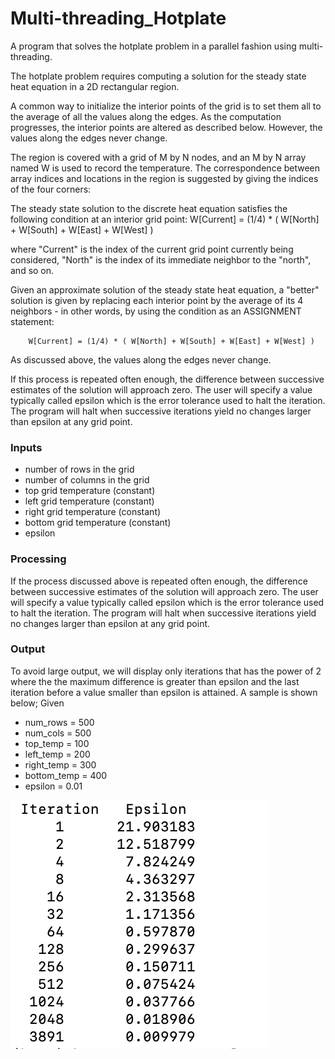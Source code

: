 # Multi-threading_Hotplate
A program that solves the hotplate problem in a parallel fashion using multi-threading.

The hotplate problem requires computing a solution for the steady
state heat equation in a 2D rectangular region.  

A common way to initialize the interior points of the grid is to set them
all to the average of all the values along the edges.  As the computation
progresses, the interior points are altered as described below.
However, the values along the edges never change.

The region is covered with a grid of M by N nodes, and an M by N array
named W is used to record the temperature.  The correspondence between
array indices and locations in the region is suggested by giving the
indices of the four corners:

The steady state solution to the discrete heat equation satisfies the
following condition at an interior grid point:
  W[Current] = (1/4) * ( W[North] + W[South] + W[East] + W[West] )

where "Current" is the index of the current grid point currently being
considered, "North" is the index of its immediate neighbor to the "north",
and so on.

Given an approximate solution of the steady state heat equation, a
"better" solution is given by replacing each interior point by the
average of its 4 neighbors - in other words, by using the condition
as an ASSIGNMENT statement:

        W[Current] = (1/4) * ( W[North] + W[South] + W[East] + W[West] )

As discussed above, the values along the edges never change.

If this process is repeated often enough, the difference between
successive estimates of the solution will approach zero.  The user will
specify a value typically called epsilon which is the error tolerance
used to halt the iteration.  The program will halt when successive iterations
yield no changes larger than epsilon at any grid point.

### Inputs
* number of rows in the grid
* number of columns in the grid
* top grid temperature (constant)
* left grid temperature (constant)
* right grid temperature (constant)
* bottom grid temperature (constant)
* epsilon

### Processing
If the process discussed above is repeated often enough, the difference between
successive estimates of the solution will approach zero.  The user will
specify a value typically called epsilon which is the error tolerance
used to halt the iteration.  The program will halt when successive iterations
yield no changes larger than epsilon at any grid point.


### Output
To avoid large output, we will display only iterations that has the power of 2 where the the maximum difference is greater than epsilon and the last iteration before a value smaller than epsilon is attained. A sample is shown below;
Given
* num_rows = 500
* num_cols = 500
* top_temp = 100
* left_temp = 200
* right_temp = 300
* bottom_temp = 400
* epsilon = 0.01

![output](output.png)

